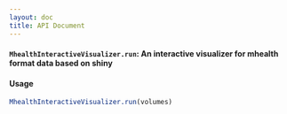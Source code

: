 ```yaml
---
layout: doc
title: API Document
---
```


#### `MhealthInteractiveVisualizer.run`: An interactive visualizer for mhealth format data based on shiny ####

#### Usage ####

```r
MhealthInteractiveVisualizer.run(volumes)
```

